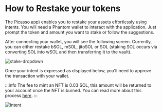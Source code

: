 # How to Restake your tokens 

The [Picasso app](https://app.picasso.network/solana-staking/)) enables you to restake your assets effortlessly using intents. You will need a Phantom wallet to interact with the application. Just prompt the token and amount you want to stake or follow the suggestions. 

After connecting your wallet, you will see the following screen. Currently, you can either restake bSOL, mSOL, jitoSOL or SOL (staking SOL occurs via converting SOL into wSOL and then transferring it to the vault). 

![stake-dropdown](../user-guides/images-restaking-guide/restaking-1.png)

Once your intent is expressed as displayed below, you’ll need to approve the transaction with your wallet. 

:::info
The fee to mint an NFT is 0.03 SOL, this amount will be returned to your account once the NFT is burned. You can read more about this process [here](../technology/solana-restaking/vaults.md).
:::

![intent](../user-guides/images-restaking-guide/restaking-2.png)


